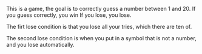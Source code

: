 This is a game, the goal is to correctly guess a number between 1 and 20.
If you guess correctly, you win
If you lose, you lose.

The firt lose condition is that you lose all your tries, which there are ten of.

The second lose condition is when you put in a symbol that is not a number, and you lose automatically.
